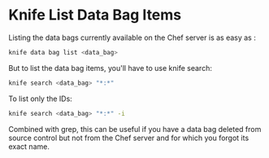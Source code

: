 # Knife List Data Bag Items

Listing the data bags currently available on the Chef server is as easy as : 

```bash
knife data bag list <data_bag>
```

But to list the data bag items, you'll have to use knife search:

```bash
knife search <data_bag> "*:*"
```

To list only the IDs:

```bash
knife search <data_bag> "*:*" -i 
```

Combined with grep, this can be useful if you have a data bag deleted from source control but not from the Chef server and for which you forgot its exact name.
